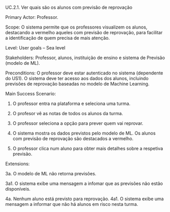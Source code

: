 UC.2.1. Ver quais são os alunos com previsão de reprovação

Primary Actor: Professor.

Scope: O sistema permite que os professores visualizem os alunos, destacando a vermelho aqueles com previsão de reprovação, para facilitar a identificação de quem precisa de mais atenção.

Level: User goals – Sea level

Stakeholders: Professor, alunos, instituição de ensino e sistema de Previsão (modelo de ML).

Preconditions: O professor deve estar autenticado no sistema (dependente do US1). O sistema deve ter acesso aos dados dos alunos, incluindo previsões de reprovação baseadas no modelo de Machine Learning.


Main Success Scenario:  
      
1. O professor entra na plataforma e seleciona uma turma.
2. O profesor vê as notas de todos os alunos da turma.
     
3. O professor seleciona a opção para prever quem vai reprovar.
      
4. O sistema mostra os dados previstos pelo modelo de ML. Os alunos com previsão de reprovação são destacados a vermelho.

5. O professor clica num aluno para obter mais detalhes sobre a respetiva previsão.


Extensions:

3a. O modelo de ML não retorna previsões.

3a1. O sistema exibe uma mensagem a infomar que as previsões não estão disponíveis.
      
4a. Nenhum aluno está previsto para reprovação.
4a1. O sistema exibe uma mensagem a informar que não há alunos em risco nesta turma.

